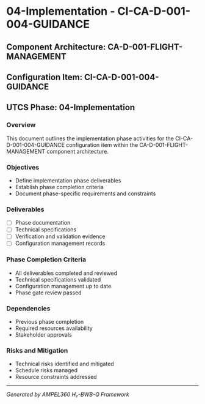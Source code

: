 # 04-Implementation - CI-CA-D-001-004-GUIDANCE

## Component Architecture: CA-D-001-FLIGHT-MANAGEMENT
## Configuration Item: CI-CA-D-001-004-GUIDANCE
## UTCS Phase: 04-Implementation

### Overview
This document outlines the implementation phase activities for the CI-CA-D-001-004-GUIDANCE configuration item within the CA-D-001-FLIGHT-MANAGEMENT component architecture.

### Objectives
- Define implementation phase deliverables
- Establish phase completion criteria
- Document phase-specific requirements and constraints

### Deliverables
- [ ] Phase documentation
- [ ] Technical specifications
- [ ] Verification and validation evidence
- [ ] Configuration management records

### Phase Completion Criteria
- All deliverables completed and reviewed
- Technical specifications validated
- Configuration management up to date
- Phase gate review passed

### Dependencies
- Previous phase completion
- Required resources availability
- Stakeholder approvals

### Risks and Mitigation
- Technical risks identified and mitigated
- Schedule risks managed
- Resource constraints addressed

---
*Generated by AMPEL360 H₂-BWB-Q Framework*
